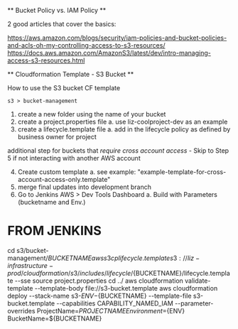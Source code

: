 ** Bucket Policy vs. IAM Policy **

2 good articles that cover the basics:

https://aws.amazon.com/blogs/security/iam-policies-and-bucket-policies-and-acls-oh-my-controlling-access-to-s3-resources/
https://docs.aws.amazon.com/AmazonS3/latest/dev/intro-managing-access-s3-resources.html


** Cloudformation Template - S3 Bucket **

How to use the S3 bucket CF template

```s3 > bucket-management```

1. create a new folder using the name of your bucket
2. create a project.properties file
	a. use liz-coolproject-dev as an example
3. create a lifecycle.template file
	a. add in the lifecycle policy as defined by business owner for project

additional step for buckets that *require cross account access* - Skip to Step 5 if not interacting with another AWS account

4. Create custom template
	a.  see example: "example-template-for-cross-account-access-only.template"
5. merge final updates into development branch
6. Go to Jenkins AWS > Dev Tools Dashboard
	a. Build with Parameters (bucketname and Env.)


# FROM JENKINS 
cd s3/bucket-management/${BUCKETNAME}
aws s3 cp lifecycle.template s3://liz-infrastructure-prod/cloudformation/s3/includes/lifecycle/${BUCKETNAME}/lifecycle.template --sse
source project.properties
cd ../
aws cloudformation validate-template --template-body file://s3-bucket.template
aws cloudformation deploy --stack-name s3-${ENV}-${BUCKETNAME} --template-file s3-bucket.template --capabilities CAPABILITY_NAMED_IAM --parameter-overrides ProjectName=${PROJECTNAME} Environment=${ENV} BucketName=${BUCKETNAME}
